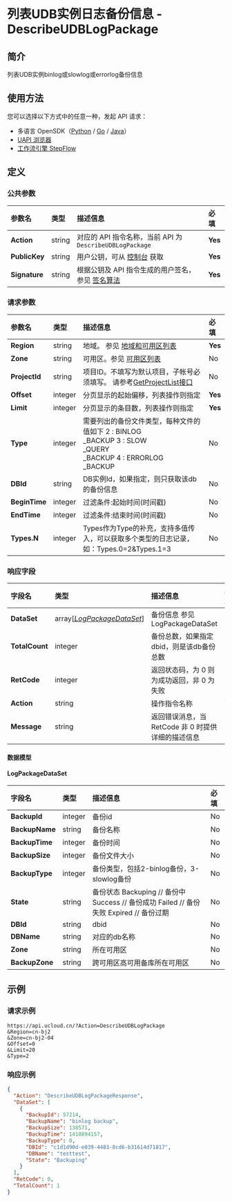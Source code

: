 # 列表UDB实例日志备份信息 - DescribeUDBLogPackage

## 简介

列表UDB实例binlog或slowlog或errorlog备份信息





## 使用方法

您可以选择以下方式中的任意一种，发起 API 请求：
- 多语言 OpenSDK（[Python](https://github.com/ucloud/ucloud-sdk-python3) / [Go](https://github.com/ucloud/ucloud-sdk-go) / [Java](https://github.com/ucloud/ucloud-sdk-java)）
- [UAPI 浏览器](https://console.ucloud.cn/uapi/detail?id=DescribeUDBLogPackage)
- [工作流引擎 StepFlow](https://console.ucloud.cn/stepflow/manage/)

## 定义

### 公共参数

| 参数名 | 类型 | 描述信息 | 必填 |
|:---|:---|:---|:---|
| **Action**     | string  | 对应的 API 指令名称，当前 API 为 `DescribeUDBLogPackage`                        | **Yes** |
| **PublicKey**  | string  | 用户公钥，可从 [控制台](https://console.ucloud.cn/uapi/apikey) 获取                                             | **Yes** |
| **Signature**  | string  | 根据公钥及 API 指令生成的用户签名，参见 [签名算法](api/summary/signature.md)  | **Yes** |

### 请求参数

| 参数名 | 类型 | 描述信息 | 必填 |
|:---|:---|:---|:---|
| **Region** | string | 地域。 参见 [地域和可用区列表](api/summary/regionlist) |**Yes**|
| **Zone** | string | 可用区。参见 [可用区列表](api/summary/regionlist) |No|
| **ProjectId** | string | 项目ID。不填写为默认项目，子帐号必须填写。 请参考[GetProjectList接口](api/summary/get_project_list) |No|
| **Offset** | integer | 分页显示的起始偏移，列表操作则指定 |**Yes**|
| **Limit** | integer | 分页显示的条目数，列表操作则指定 |**Yes**|
| **Type** | integer | 需要列出的备份文件类型，每种文件的值如下 2 : BINLOG<br />_BACKUP 3 : SLOW<br />_QUERY<br />_BACKUP 4 : ERRORLOG<br />_BACKUP |No|
| **DBId** | string | DB实例Id，如果指定，则只获取该db的备份信息 |No|
| **BeginTime** | integer | 过滤条件:起始时间(时间戳) |No|
| **EndTime** | integer | 过滤条件:结束时间(时间戳) |No|
| **Types.N** | integer | Types作为Type的补充，支持多值传入，可以获取多个类型的日志记录，如：Types.0=2&Types.1=3 |No|

### 响应字段

| 字段名 | 类型 | 描述信息 | 必填 |
|:---|:---|:---|:---|
| **DataSet** | array[[*LogPackageDataSet*](#LogPackageDataSet)] | 备份信息 参见LogPackageDataSet |No|
| **TotalCount** | integer | 备份总数，如果指定dbid，则是该db备份总数 |No|
| **RetCode** | integer | 返回状态码，为 0 则为成功返回，非 0 为失败 |**Yes**|
| **Action** | string | 操作指令名称 |**Yes**|
| **Message** | string | 返回错误消息，当 RetCode 非 0 时提供详细的描述信息 |No|

#### 数据模型


#### LogPackageDataSet

| 字段名 | 类型 | 描述信息 | 必填 |
|:---|:---|:---|:---|
| **BackupId** | integer | 备份id |No|
| **BackupName** | string | 备份名称 |No|
| **BackupTime** | integer | 备份时间 |No|
| **BackupSize** | integer | 备份文件大小 |No|
| **BackupType** | integer | 备份类型，包括2-binlog备份，3-slowlog备份 |No|
| **State** | string | 备份状态 Backuping // 备份中 Success // 备份成功 Failed // 备份失败 Expired // 备份过期 |No|
| **DBId** | string | dbid |No|
| **DBName** | string | 对应的db名称 |No|
| **Zone** | string | 所在可用区 |No|
| **BackupZone** | string | 跨可用区高可用备库所在可用区 |No|

## 示例

### 请求示例
    
```
https://api.ucloud.cn/?Action=DescribeUDBLogPackage
&Region=cn-bj2
&Zone=cn-bj2-04
&Offset=0
&Limit=20
&Type=2
```

### 响应示例
    
```json
{
  "Action": "DescribeUDBLogPackageResponse",
  "DataSet": [
    {
      "BackupId": 57214,
      "BackupName": "binlog backup",
      "BackupSize": 138571,
      "BackupTime": 1410894157,
      "BackupType": 0,
      "DBId": "c1d1d90d-e039-4483-8cd6-b31614d71817",
      "DBName": "testtest",
      "State": "Backuping"
    }
  ],
  "RetCode": 0,
  "TotalCount": 1
}
```




